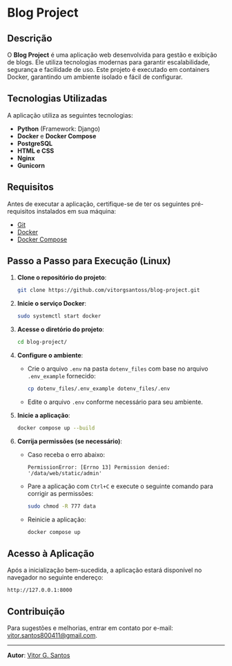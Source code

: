 # Blog Project

## Descrição

O **Blog Project** é uma aplicação web desenvolvida para gestão e exibição de blogs. Ele utiliza tecnologias modernas para garantir escalabilidade, segurança e facilidade de uso. Este projeto é executado em containers Docker, garantindo um ambiente isolado e fácil de configurar.

## Tecnologias Utilizadas

A aplicação utiliza as seguintes tecnologias:

- **Python** (Framework: Django)
- **Docker** e **Docker Compose**
- **PostgreSQL**
- **HTML e CSS**
- **Nginx**
- **Gunicorn**

## Requisitos

Antes de executar a aplicação, certifique-se de ter os seguintes pré-requisitos instalados em sua máquina:

- [Git](https://git-scm.com/)
- [Docker](https://docs.docker.com/get-docker/)
- [Docker Compose](https://docs.docker.com/compose/)

## Passo a Passo para Execução (Linux)

1. **Clone o repositório do projeto**:
   ```bash
   git clone https://github.com/vitorgsantoss/blog-project.git
   ```

2. **Inicie o serviço Docker**:
   ```bash
   sudo systemctl start docker
   ```

3. **Acesse o diretório do projeto**:
   ```bash
   cd blog-project/
   ```

4. **Configure o ambiente**:
   - Crie o arquivo `.env` na pasta `dotenv_files` com base no arquivo `.env_example` fornecido:
     ```bash
     cp dotenv_files/.env_example dotenv_files/.env
     ```
   - Edite o arquivo `.env` conforme necessário para seu ambiente.

5. **Inicie a aplicação**:
   ```bash
   docker compose up --build
   ```

6. **Corrija permissões (se necessário)**:
   - Caso receba o erro abaixo:
     ```
     PermissionError: [Errno 13] Permission denied: '/data/web/static/admin'
     ```
   - Pare a aplicação com `Ctrl+C` e execute o seguinte comando para corrigir as permissões:
     ```bash
     sudo chmod -R 777 data
     ```
   - Reinicie a aplicação:
     ```bash
     docker compose up
     ```

## Acesso à Aplicação

Após a inicialização bem-sucedida, a aplicação estará disponível no navegador no seguinte endereço:

```
http://127.0.0.1:8000
```

## Contribuição

Para sugestões e melhorias, entrar em contato por e-mail: vitor.santos800411@gmail.com.

---

**Autor**: [Vitor G. Santos](https://github.com/vitorgsantoss)
